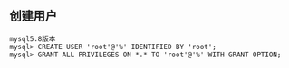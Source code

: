 <!--
 * @Description: In User Settings Edit
 * @Author: your name
 * @Date: 2019-09-14 14:46:13
 * @LastEditTime: 2019-09-14 14:46:51
 * @LastEditors: Please set LastEditors
 -->
## 创建用户
```
mysql5.8版本
mysql> CREATE USER 'root'@'%' IDENTIFIED BY 'root';
mysql> GRANT ALL PRIVILEGES ON *.* TO 'root'@'%' WITH GRANT OPTION;
```